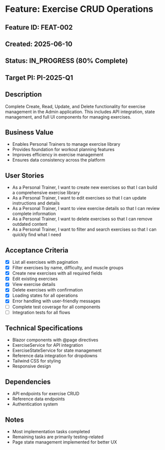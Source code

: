 # Feature: Exercise CRUD Operations

## Feature ID: FEAT-002
## Created: 2025-06-10
## Status: IN_PROGRESS (80% Complete)
## Target PI: PI-2025-Q1

## Description
Complete Create, Read, Update, and Delete functionality for exercise management in the Admin application. This includes API integration, state management, and full UI components for managing exercises.

## Business Value
- Enables Personal Trainers to manage exercise library
- Provides foundation for workout planning features
- Improves efficiency in exercise management
- Ensures data consistency across the platform

## User Stories
- As a Personal Trainer, I want to create new exercises so that I can build a comprehensive exercise library
- As a Personal Trainer, I want to edit exercises so that I can update instructions and details
- As a Personal Trainer, I want to view exercise details so that I can review complete information
- As a Personal Trainer, I want to delete exercises so that I can remove outdated content
- As a Personal Trainer, I want to filter and search exercises so that I can quickly find what I need

## Acceptance Criteria
- [x] List all exercises with pagination
- [x] Filter exercises by name, difficulty, and muscle groups
- [x] Create new exercises with all required fields
- [x] Edit existing exercises
- [x] View exercise details
- [x] Delete exercises with confirmation
- [x] Loading states for all operations
- [x] Error handling with user-friendly messages
- [ ] Complete test coverage for all components
- [ ] Integration tests for all flows

## Technical Specifications
- Blazor components with @page directives
- ExerciseService for API integration
- ExerciseStateService for state management
- Reference data integration for dropdowns
- Tailwind CSS for styling
- Responsive design

## Dependencies
- API endpoints for exercise CRUD
- Reference data endpoints
- Authentication system

## Notes
- Most implementation tasks completed
- Remaining tasks are primarily testing-related
- Page state management implemented for better UX
